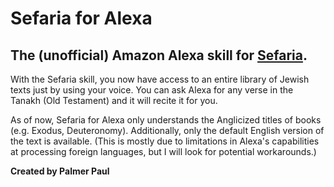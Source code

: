 # Sefaria for Alexa
## The (unofficial) Amazon Alexa skill for [Sefaria](http://www.sefaria.org/?home).

With the Sefaria skill, you now have access to an entire library of Jewish texts just by using your voice. You can ask Alexa for any verse in the Tanakh (Old Testament) and it will recite it for you.

As of now, Sefaria for Alexa only understands the Anglicized titles of books (e.g. Exodus, Deuteronomy). Additionally, only the default English version of the text is available. (This is mostly due to limitations in Alexa's capabilities at processing foreign languages, but I will look for potential workarounds.)

**Created by Palmer Paul**
